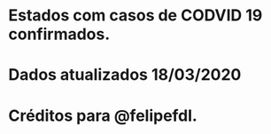 # Estados com casos de CODVID 19 confirmados. 

# Dados atualizados 18/03/2020

# Créditos para @felipefdl.
